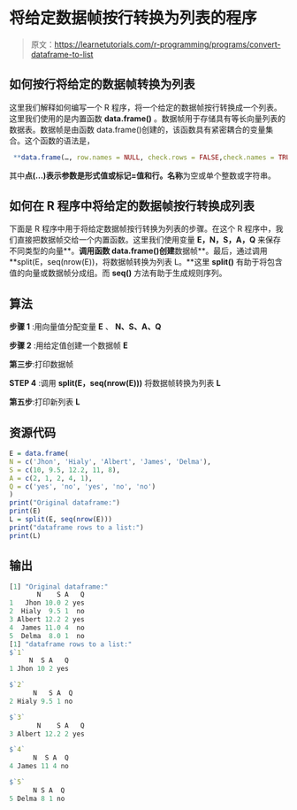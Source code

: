 # 将给定数据帧按行转换为列表的程序

> 原文：<https://learnetutorials.com/r-programming/programs/convert-dataframe-to-list>

## 如何按行将给定的数据帧转换为列表

这里我们解释如何编写一个 R 程序，将一个给定的数据帧按行转换成一个列表。这里我们使用的是内置函数 **data.frame()** 。数据帧用于存储具有等长向量列表的数据表。数据帧是由函数 data.frame()创建的，该函数具有紧密耦合的变量集合。这个函数的语法是，

```r
 **data.frame(…, row.names = NULL, check.rows = FALSE,check.names = TRUE, fix.empty.names = TRUE,stringsAsFactors = default.stringsAsFactors())** 

```

其中**点(...)**表示参数是形式值或标记=值和**行。名称**为空或单个整数或字符串。

## 如何在 R 程序中将给定的数据帧按行转换成列表

下面是 R 程序中用于将给定数据帧按行转换为列表的步骤。在这个 R 程序中，我们直接把数据帧交给一个内置函数。这里我们使用变量 **E，N，S，A，Q** 来保存不同类型的向量**。**调用函数 data.frame()创建**数据帧**。最后，通过调用 **split(E，seq(nrow(E))，将数据帧转换为列表 L。**这里 **split()** 有助于将包含值的向量或数据帧分成组。而 **seq()** 方法有助于生成规则序列。

## 算法

**步骤 1** :用向量值分配变量 **E** 、 **N、S、A、Q**

**步骤 2** :用给定值创建一个数据帧 **E**

**第三步**:打印数据帧

**STEP 4** :调用 **split(E，seq(nrow(E)))** 将数据帧转换为列表 **L**

**第五步**:打印新列表 **L**

## 资源代码

```r
E = data.frame(
N = c('Jhon', 'Hialy', 'Albert', 'James', 'Delma'),
S = c(10, 9.5, 12.2, 11, 8),
A = c(2, 1, 2, 4, 1),
Q = c('yes', 'no', 'yes', 'no', 'no')
)
print("Original dataframe:")
print(E)
L = split(E, seq(nrow(E)))
print("dataframe rows to a list:")
print(L)

```

## 输出

```r
[1] "Original dataframe:"
       N    S A   Q
1   Jhon 10.0 2 yes
2  Hialy  9.5 1  no
3 Albert 12.2 2 yes
4  James 11.0 4  no
5  Delma  8.0 1  no
[1] "dataframe rows to a list:"
$`1`
     N  S A   Q
1 Jhon 10 2 yes

$`2`
      N   S A  Q
2 Hialy 9.5 1 no

$`3`
       N    S A   Q
3 Albert 12.2 2 yes

$`4`
      N  S A  Q
4 James 11 4 no

$`5`
      N S A  Q
5 Delma 8 1 no 
```